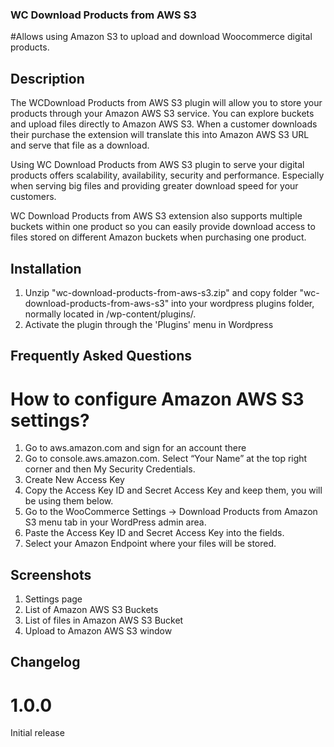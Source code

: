 ### WC Download Products from AWS S3 

#Allows using Amazon S3 to upload and download Woocommerce digital products.

## Description 

The WCDownload Products from AWS S3  plugin will allow you to store your products through your Amazon AWS S3 service. You can explore buckets and upload files directly to Amazon AWS S3. When a customer downloads their purchase the extension will translate this into Amazon AWS S3 URL and serve that file as a download.

Using WC Download Products from AWS S3 plugin to serve your digital products offers scalability, availability, security and performance. Especially when serving big files and providing greater download speed for your customers.

WC Download Products from AWS S3  extension also supports multiple buckets within one product so you can easily provide download access to files stored on different Amazon buckets when purchasing one product.

## Installation 

1. Unzip "wc-download-products-from-aws-s3.zip" and copy folder "wc-download-products-from-aws-s3" into your wordpress plugins folder, normally located in /wp-content/plugins/. 
2. Activate the plugin through the 'Plugins' menu in Wordpress

## Frequently Asked Questions 

# How to configure Amazon AWS S3 settings? 

1. Go to aws.amazon.com and sign for an account there
2. Go to console.aws.amazon.com. Select “Your Name” at the top right corner and then My Security Credentials.
3. Create New Access Key
4. Copy the Access Key ID and Secret Access Key and keep them, you will be using them below.
5. Go to the WooCommerce Settings -> Download Products from Amazon S3  menu tab in your WordPress admin area.
6. Paste the  Access Key ID and  Secret Access Key into the fields.
7. Select your Amazon Endpoint where your files will be stored.

## Screenshots 

1. Settings page
2. List of Amazon AWS S3 Buckets
3. List of files in Amazon AWS S3 Bucket
4. Upload to Amazon AWS S3 window

## Changelog 

# 1.0.0
Initial release


